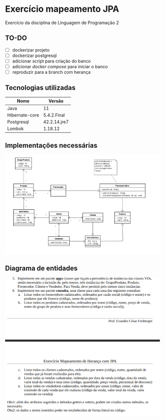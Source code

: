 # Exercício mapeamento JPA
Exercício da disciplina de Linguagem de Programação 2 

## TO-DO
- [ ] dockerizar projeto
- [ ] dockerizar postgresql
- [ ] adicionar script para criação do banco
- [ ] adicionar _docker compose_ para iniciar o banco
- [ ] reproduzir para a branch com herança 

## Tecnologias utilizadas
| Nome           | Versão       |
|----------------|--------------|
| Java           | 11           |
| Hibernate-core | 5.4.2.Final  |
| Postgresql     | 42.2.14.jre7 |
| Lombok         | 1.18.12      |


## Implementações necessárias
![Exercícios](images/diagrama-entidades-heranca.png)

## Diagrama de entidades
![Diagrama de entidades](images/exercicio-mapeamento-jpa-heranca.png)